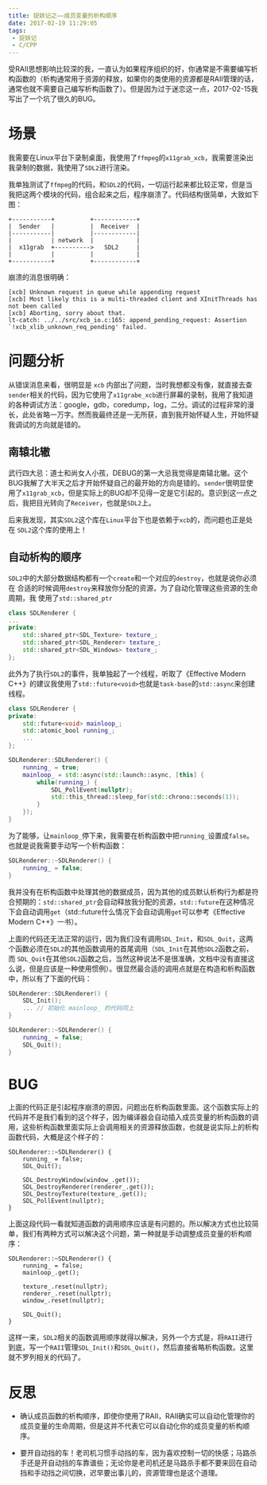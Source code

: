 ```yaml
---
title: 捉妖记之——成员变量的析构顺序
date: 2017-02-19 11:29:05
tags:
 - 捉妖记
 - C/CPP
---
```


受RAII思想影响比较深的我，一直认为如果程序组织的好，你通常是不需要编写析构函数的（析构通常用于资源的释放，如果你的类使用的资源都是RAII管理的话，通常也就不需要自己编写析构函数了）。但是因为过于迷恋这一点，2017-02-15我写出了一个坑了很久的BUG。

<!--more-->

# 场景

我需要在Linux平台下录制桌面，我使用了`ffmpeg`的`x11grab_xcb`，我需要渲染出我录制的数据，我使用了`SDL2`进行渲染。

我单独测试了`ffmpeg`的代码，和`SDL2`的代码，一切运行起来都比较正常，但是当我把这两个模块的代码，组合起来之后，程序崩溃了。代码结构很简单，大致如下图：

```
+-----------+          +------------+
|  Sender   |          |  Receiver  |
|-----------|          |------------|
|           | network  |            |
|  x11grab  +---------->   SDL2     |
|           |          |            |
+-----------+          +------------+
```

崩溃的消息很明确：

```
[xcb] Unknown request in queue while appending request
[xcb] Most likely this is a multi-threaded client and XInitThreads has not been called
[xcb] Aborting, sorry about that.
lt-catch: ../../src/xcb_io.c:165: append_pending_request: Assertion `!xcb_xlib_unknown_req_pending' failed.
```

# 问题分析

从错误消息来看，很明显是 `xcb` 内部出了问题，当时我想都没有像，就直接去查
`sender`相关的代码，因为它使用了`x11grabe_xcb`进行屏幕的录制，我用了我知道的各种调试方法：google，gdb，coredump，log，二分。调试的过程非常的漫长，此处省略一万字。然而我最终还是一无所获，直到我开始怀疑人生，开始怀疑我调试的方向就是错的。

## 南辕北辙

武行四大忌：道士和尚女人小孩，DEBUG的第一大忌我觉得是南辕北辙。这个BUG我解了大半天之后才开始怀疑自己的最开始的方向是错的。`sender`很明显使用了`x11grab_xcb`，但是实际上的BUG却不见得一定是它引起的。意识到这一点之后，我把目光转向了`Receiver`，也就是`SDL2`上。

后来我发现，其实`SDL2`这个库在`Linux`平台下也是依赖于`xcb`的，而问题也正是处在
`SDL2`这个库的使用上！

## 自动析构的顺序

`SDL2`中的大部分数据结构都有一个`create`和一个对应的`destroy`，也就是说你必须在
合适的时候调用`destroy`来释放你分配的资源，为了自动化管理这些资源的生命周期，我
使用了`std::shared_ptr`

```c++
class SDLRenderer {
...
private:
    std::shared_ptr<SDL_Texture> texture_;
    std::shared_ptr<SDL_Renderer> texture_;
    std::shared_ptr<SDL_Windows> texture_;
};
```

此外为了执行`SDL2`的事件，我单独起了一个线程，听取了《Effective Modern C++》的建议我使用了`std::future<void>`也就是`task-base`的`std::async`来创建线程。

```c++
class SDLRenderer {
private:
    std::future<void> mainloop_;
    std::atomic_bool running_;
    ...
};

SDLRenderer::SDLRenderer() {
    running_ = true;
    mainloop_ = std::async(std::launch::async, [this] {
        while(running_) {
            SDL_PollEvent(nullptr);
            std::this_thread::sleep_for(std::chrono::seconds(1));
        }
    });
}
```

为了能够，让`mainloop_`停下来，我需要在析构函数中把`running_`设置成`false`。也就是说我需要手动写一个析构函数：

```c++
SDLRenderer::~SDLRenderer() {
    running_ = false;
}
```

我并没有在析构函数中处理其他的数据成员，因为其他的成员默认析构行为都是符合预期的：`std::shared_ptr`会自动释放我分配的资源，`std::future`在这种情况下会自动调用`get`（std::future什么情况下会自动调用`get`可以参考《Effective Modern C++》一书）。

上面的代码还无法正常的运行，因为我们没有调用`SDL_Init`，和`SDL_Quit`，这两个函数必须在`SDL2`的其他函数调用的首尾调用（`SDL_Init`在其他`SDL2`函数之前，而
`SDL_Quit`在其他`SDL2`函数之后，当然这种说法不是很准确，文档中没有直接这么说，但是应该是一种使用惯例）。很显然最合适的调用点就是在构造和析构函数中，所以有了下面的代码：

```c++
SDLRenderer::SDLRenderer() {
    SDL_Init();
    ... // 初始化 mainloop_ 的代码同上
}

SDLRenderer::~SDLRenderer() {
    running_ = false;
    SDL_Quit();
}
```

# BUG

上面的代码正是引起程序崩溃的原因，问题出在析构函数里面。这个函数实际上的代码并不是我们看到的这个样子，因为编译器会自动插入成员变量的析构函数的调用，这些析构函数里面实际上会调用相关的资源释放函数，也就是说实际上的析构函数代码，大概是这个样子的：

```
SDLRenderer::~SDLRenderer() {
    running_ = false;
    SDL_Quit();

    SDL_DestroyWindow(window_.get());
    SDL_DestroyRenderer(renderer_.get());
    SDL_DestroyTexture(texture_.get());
    SDL_PollEvent(nullptr);
}
```

上面这段代码一看就知道函数的调用顺序应该是有问题的。所以解决方式也比较简单，我们有两种方式可以解决这个问题，第一种就是手动调整成员变量的析构顺序：

```
SDLRenderer::~SDLRenderer() {
    running_ = false;
    mainloop_.get();

    texture_.reset(nullptr);
    renderer_.reset(nullptr);
    window_.reset(nullptr);

    SDL_Quit();
}
```

这样一来，`SDL2`相关的函数调用顺序就得以解决，另外一个方式是，将`RAII`进行到底，写一个`RAII`管理`SDL_Init()`和`SDL_Quit()`，然后直接省略析构函数。这里就不罗列相关的代码了。

# 反思

- 确认成员函数的析构顺序，即使你使用了RAII，RAII确实可以自动化管理你的成员变量的生命周期，但是这并不代表它可以自动化你的成员变量的析构顺序。

- 要开自动挡的车！老司机习惯手动挡的车，因为喜欢控制一切的快感；马路杀手还是开自动挡的车靠谱些；无论你是老司机还是马路杀手都不要来回在自动挡和手动挡之间切换，迟早要出事儿的，资源管理也是这个道理。
